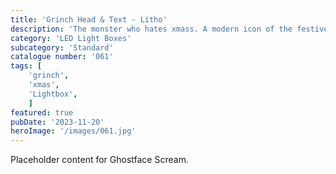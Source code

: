 ```yaml
---
title: 'Grinch Head & Text - Litho'
description: 'The monster who hates xmass. A modern icon of the festive period. Available with a red solid heart or also available with a litho heart. 7 optional litho hearts included. '
category: 'LED Light Boxes'
subcategory: 'Standard'
catalogue number: '061'
tags: [
    'grinch', 
    'xmas',
    'Lightbox', 
    ]
featured: true
pubDate: '2023-11-20'
heroImage: '/images/061.jpg'
---
```


Placeholder content for Ghostface Scream.
